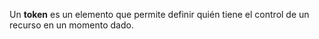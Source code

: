 Un **token** es un elemento que permite definir quién tiene el control de un recurso en un momento dado.